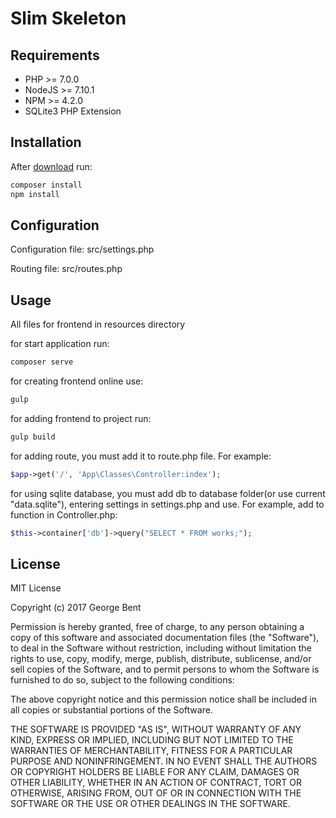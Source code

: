 # Slim Skeleton

## Requirements

- PHP >= 7.0.0
- NodeJS >= 7.10.1
- NPM >= 4.2.0
- SQLite3 PHP Extension

## Installation

After [download](https://github.com/georgebent/slim-skeleton/archive/master.zip) run:
```sh
composer install
npm install
```

## Configuration

Configuration file:
src/settings.php

Routing file:
src/routes.php

## Usage

All files for frontend in resources directory

for start application run:
```sh
composer serve
```

for creating frontend online use:
```sh
gulp
```

for adding frontend to project run:
```sh
gulp build
```

for adding route, you must add it to route.php file. For example:
```php
$app->get('/', 'App\Classes\Controller:index');
```

for using sqlite database, you must add db to database folder(or use current "data.sqlite"), entering settings in settings.php and use. For example, add to function in Controller.php:
```php
$this->container['db']->query("SELECT * FROM works;");
```

## License

MIT License

Copyright (c) 2017 George Bent

Permission is hereby granted, free of charge, to any person obtaining a copy
of this software and associated documentation files (the "Software"), to deal
in the Software without restriction, including without limitation the rights
to use, copy, modify, merge, publish, distribute, sublicense, and/or sell
copies of the Software, and to permit persons to whom the Software is
furnished to do so, subject to the following conditions:

The above copyright notice and this permission notice shall be included in all
copies or substantial portions of the Software.

THE SOFTWARE IS PROVIDED "AS IS", WITHOUT WARRANTY OF ANY KIND, EXPRESS OR
IMPLIED, INCLUDING BUT NOT LIMITED TO THE WARRANTIES OF MERCHANTABILITY,
FITNESS FOR A PARTICULAR PURPOSE AND NONINFRINGEMENT. IN NO EVENT SHALL THE
AUTHORS OR COPYRIGHT HOLDERS BE LIABLE FOR ANY CLAIM, DAMAGES OR OTHER
LIABILITY, WHETHER IN AN ACTION OF CONTRACT, TORT OR OTHERWISE, ARISING FROM,
OUT OF OR IN CONNECTION WITH THE SOFTWARE OR THE USE OR OTHER DEALINGS IN THE
SOFTWARE.
